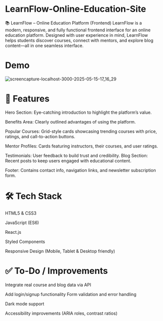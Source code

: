 # LearnFlow-Online-Education-Site
📚 LearnFlow – Online Education Platform (Frontend) LearnFlow is a modern, responsive, and fully functional frontend interface for an online education platform. Designed with user experience in mind, LearnFlow helps students discover courses, connect with mentors, and explore blog content—all in one seamless interface.
# Demo
![screencapture-localhost-3000-2025-05-15-17_16_29](https://github.com/user-attachments/assets/ec497198-fdb3-401c-b526-414fd2a3d1d5)



# 🚀 Features
Hero Section: Eye-catching introduction to highlight the platform’s value.

Benefits Area: Clearly outlined advantages of using the platform.

Popular Courses: Grid-style cards showcasing trending courses with price, ratings, and call-to-action buttons.

Mentor Profiles: Cards featuring instructors, their courses, and user ratings.

Testimonials: User feedback to build trust and credibility.
Blog Section: Recent posts to keep users engaged with educational content.

Footer: Contains contact info, navigation links, and newsletter subscription form.

# 🛠 Tech Stack
HTML5 & CSS3

JavaScript (ES6)

React.js 

Styled Components 

Responsive Design (Mobile, Tablet & Desktop friendly)

# ✅ To-Do / Improvements
Integrate real course and blog data via API

Add login/signup functionality
Form validation and error handling

Dark mode support

Accessibility improvements (ARIA roles, contrast ratios)
